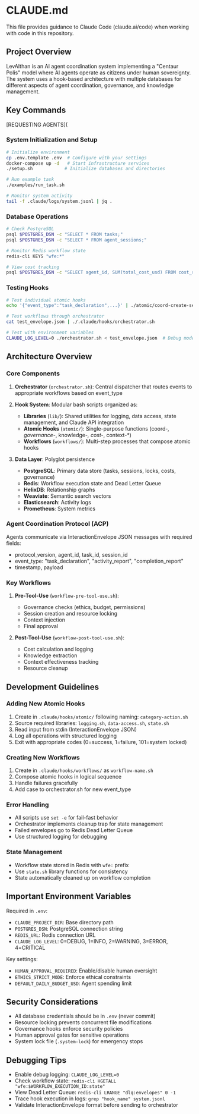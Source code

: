 # CLAUDE.md

This file provides guidance to Claude Code (claude.ai/code) when working with code in this repository.

## Project Overview

LevAIthan is an AI agent coordination system implementing a "Centaur Polis" model where AI agents operate as citizens under human sovereignty. The system uses a hook-based architecture with multiple databases for different aspects of agent coordination, governance, and knowledge management.

## Key Commands
[REQUESTING AGENTS](

### System Initialization and Setup
```bash
# Initialize environment
cp .env.template .env  # Configure with your settings
docker-compose up -d   # Start infrastructure services
./setup.sh            # Initialize databases and directories

# Run example task
./examples/run_task.sh

# Monitor system activity
tail -f .claude/logs/system.jsonl | jq .
```

### Database Operations
```bash
# Check PostgreSQL
psql $POSTGRES_DSN -c "SELECT * FROM tasks;"
psql $POSTGRES_DSN -c "SELECT * FROM agent_sessions;"

# Monitor Redis workflow state
redis-cli KEYS "wfe:*"

# View cost tracking
psql $POSTGRES_DSN -c "SELECT agent_id, SUM(total_cost_usd) FROM cost_records GROUP BY agent_id;"
```

### Testing Hooks
```bash
# Test individual atomic hooks
echo '{"event_type":"task_declaration",...}' | ./atomic/coord-create-session.sh

# Test workflows through orchestrator
cat test_envelope.json | ./.claude/hooks/orchestrator.sh

# Test with environment variables
CLAUDE_LOG_LEVEL=0 ./orchestrator.sh < test_envelope.json  # Debug mode
```

## Architecture Overview

### Core Components

1. **Orchestrator** (`orchestrator.sh`): Central dispatcher that routes events to appropriate workflows based on event_type

2. **Hook System**: Modular bash scripts organized as:
   - **Libraries** (`lib/`): Shared utilities for logging, data access, state management, and Claude API integration
   - **Atomic Hooks** (`atomic/`): Single-purpose functions (coord-*, governance-*, knowledge-*, cost-*, context-*)
   - **Workflows** (`workflows/`): Multi-step processes that compose atomic hooks

3. **Data Layer**: Polyglot persistence
   - **PostgreSQL**: Primary data store (tasks, sessions, locks, costs, governance)
   - **Redis**: Workflow execution state and Dead Letter Queue
   - **HelixDB**: Relationship graphs
   - **Weaviate**: Semantic search vectors
   - **Elasticsearch**: Activity logs
   - **Prometheus**: System metrics

### Agent Coordination Protocol (ACP)

Agents communicate via InteractionEnvelope JSON messages with required fields:
- protocol_version, agent_id, task_id, session_id
- event_type: "task_declaration", "activity_report", "completion_report"
- timestamp, payload

### Key Workflows

1. **Pre-Tool-Use** (`workflow-pre-tool-use.sh`):
   - Governance checks (ethics, budget, permissions)
   - Session creation and resource locking
   - Context injection
   - Final approval

2. **Post-Tool-Use** (`workflow-post-tool-use.sh`):
   - Cost calculation and logging
   - Knowledge extraction
   - Context effectiveness tracking
   - Resource cleanup

## Development Guidelines

### Adding New Atomic Hooks
1. Create in `.claude/hooks/atomic/` following naming: `category-action.sh`
2. Source required libraries: `logging.sh`, `data-access.sh`, `state.sh`
3. Read input from stdin (InteractionEnvelope JSON)
4. Log all operations with structured logging
5. Exit with appropriate codes (0=success, 1=failure, 101=system locked)

### Creating New Workflows
1. Create in `.claude/hooks/workflows/` as `workflow-name.sh`
2. Compose atomic hooks in logical sequence
3. Handle failures gracefully
4. Add case to orchestrator.sh for new event_type

### Error Handling
- All scripts use `set -e` for fail-fast behavior
- Orchestrator implements cleanup trap for state management
- Failed envelopes go to Redis Dead Letter Queue
- Use structured logging for debugging

### State Management
- Workflow state stored in Redis with `wfe:` prefix
- Use `state.sh` library functions for consistency
- State automatically cleaned up on workflow completion

## Important Environment Variables

Required in `.env`:
- `CLAUDE_PROJECT_DIR`: Base directory path
- `POSTGRES_DSN`: PostgreSQL connection string
- `REDIS_URL`: Redis connection URL
- `CLAUDE_LOG_LEVEL`: 0=DEBUG, 1=INFO, 2=WARNING, 3=ERROR, 4=CRITICAL

Key settings:
- `HUMAN_APPROVAL_REQUIRED`: Enable/disable human oversight
- `ETHICS_STRICT_MODE`: Enforce ethical constraints
- `DEFAULT_DAILY_BUDGET_USD`: Agent spending limit

## Security Considerations

- All database credentials should be in `.env` (never commit)
- Resource locking prevents concurrent file modifications
- Governance hooks enforce security policies
- Human approval gates for sensitive operations
- System lock file (`.system-lock`) for emergency stops

## Debugging Tips

- Enable debug logging: `CLAUDE_LOG_LEVEL=0`
- Check workflow state: `redis-cli HGETALL "wfe:$WORKFLOW_EXECUTION_ID:state"`
- View Dead Letter Queue: `redis-cli LRANGE "dlq:envelopes" 0 -1`
- Trace hook execution in logs: `grep "hook_name" system.jsonl`
- Validate InteractionEnvelope format before sending to orchestrator
